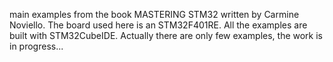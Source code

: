 main examples from the book MASTERING STM32 written by Carmine Noviello.
The board used here is an STM32F401RE.
All the examples are built with STM32CubeIDE.
Actually there are only few examples, the work is in progress...


